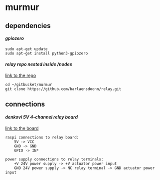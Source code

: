 # murmur

## dependencies
#### *gpiozero*
```
sudo apt-get update
sudo apt-get install python3-gpiozero
```

#### *relay repo nested inside /nodes*
[link to the repo](https://github.com/barlaensdoonn/relay)
```
cd ~/gitbucket/murmur
git clone https://github.com/barlaensdoonn/relay.git
```

## connections
#### *denkovi 5V 4-channel relay board*
[link to the board](http://denkovi.com/relay-module-5v-4-channels-for-raspberry-pi-arduino-pic-avr)
```
raspi connections to relay board:
    5V -> VCC
    GND -> GND
    GPIO -> IN*

power supply connections to relay terminals:
    +V 24V power supply -> +V actuator power input
    GND 24V power supply -> NC relay terminal -> GND actuator power input
```
